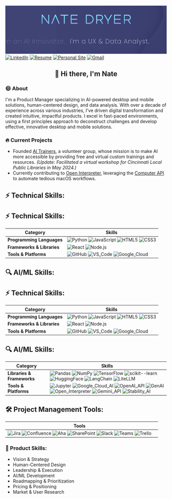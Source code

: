 ![Header Image](https://github.com/nate-dryer/nate-dryer/blob/main/GIF_3)
[![LinkedIn](https://img.shields.io/badge/LinkedIn-natedryer-0A66C2?style=for-the-badge&logo=linkedin&logoColor=white)](https://www.linkedin.com/in/natedryer)
[![Resume](https://img.shields.io/badge/Resume-View-brightgreen?style=for-the-badge&logo=read-the-docs&logoColor=white)](https://registry.jsonresume.org/natedryer?theme=macchiato)
[![Personal Site](https://img.shields.io/badge/Website-natedryer.com-FF5722?style=for-the-badge&logo=google-chrome&logoColor=white)](https://www.natedryer.com)
[![Gmail](https://img.shields.io/badge/Gmail-Contact_Me-D14836?style=for-the-badge&logo=gmail&logoColor=white)](mailto:nate@natedryer.com)

<div align="center">
  <h2>👋 Hi there, I'm Nate</h2>
</div>

### 😄 About
I'm a Product Manager specializing in AI-powered desktop and mobile solutions, human-centered design, and data analysis. With over a decade of experience across various industries, I've driven digital transformation and created intuitive, impactful products. I excel in fast-paced environments, using a first principles approach to deconstruct challenges and develop effective, innovative desktop and mobile solutions.

### 🔥 Current Projects
- Founded [AI Trainers](www.aitrainers.io), a volunteer group, whose mission is to make AI more accessible by providing free and virtual custom trainings and resources. _(Update: Facilitated a virtual workshop for Cincinnati Local Public Libraries in May 2024.)_
- Currently contributing to [Open Interpreter](https://github.com/OpenInterpreter/open-interpreter), leveraging the [Computer API](https://docs.openinterpreter.com/code-execution/computer-api) to automate tedious macOS workflows.

## ⚡ Technical Skills:

## ⚡ Technical Skills:

| **Category**                | **Skills**                                                                                                                                                           |
|-----------------------------|----------------------------------------------------------------------------------------------------------------------------------------------------------------------|
| **Programming Languages**   | ![Python](https://img.shields.io/badge/Python-3776AB?style=flat-square&logo=python&logoColor=white) ![JavaScript](https://img.shields.io/badge/JavaScript-F7DF1E?style=flat-square&logo=javascript&logoColor=black) ![HTML5](https://img.shields.io/badge/HTML5-E34F26?style=flat-square&logo=html5&logoColor=white) ![CSS3](https://img.shields.io/badge/CSS3-1572B6?style=flat-square&logo=css3&logoColor=white) |
| **Frameworks & Libraries**  | ![React](https://img.shields.io/badge/React-61DAFB?style=flat-square&logo=react&logoColor=black) ![Node.js](https://img.shields.io/badge/Node.js-339933?style=flat-square&logo=node.js&logoColor=white) |
| **Tools & Platforms**       | ![GitHub](https://img.shields.io/badge/GitHub-181717?style=flat-square&logo=github&logoColor=white) ![VS_Code](https://img.shields.io/badge/VS_Code-007ACC?style=flat-square&logo=visual-studio-code&logoColor=white) ![Google_Cloud](https://img.shields.io/badge/Google_Cloud-4285F4?style=flat-square&logo=google-cloud&logoColor=white) |

## 🔍 AI/ML Skills:

## ⚡ Technical Skills:

| **Category**                | **Skills**                                                                                                                                                           |
|-----------------------------|----------------------------------------------------------------------------------------------------------------------------------------------------------------------|
| **Programming Languages**   | ![Python](https://img.shields.io/badge/Python-3776AB?style=flat-square&logo=python&logoColor=white) ![JavaScript](https://img.shields.io/badge/JavaScript-F7DF1E?style=flat-square&logo=javascript&logoColor=black) ![HTML5](https://img.shields.io/badge/HTML5-E34F26?style=flat-square&logo=html5&logoColor=white) ![CSS3](https://img.shields.io/badge/CSS3-1572B6?style=flat-square&logo=css3&logoColor=white) |
| **Frameworks & Libraries**  | ![React](https://img.shields.io/badge/React-61DAFB?style=flat-square&logo=react&logoColor=black) ![Node.js](https://img.shields.io/badge/Node.js-339933?style=flat-square&logo=node.js&logoColor=white) |
| **Tools & Platforms**       | ![GitHub](https://img.shields.io/badge/GitHub-181717?style=flat-square&logo=github&logoColor=white) ![VS_Code](https://img.shields.io/badge/VS_Code-007ACC?style=flat-square&logo=visual-studio-code&logoColor=white) ![Google_Cloud](https://img.shields.io/badge/Google_Cloud-4285F4?style=flat-square&logo=google-cloud&logoColor=white) |

## 🔍 AI/ML Skills:

| **Category**                | **Skills**                                                                                                                                                           |
|-----------------------------|----------------------------------------------------------------------------------------------------------------------------------------------------------------------|
| **Libraries & Frameworks**  | ![Pandas](https://img.shields.io/badge/Pandas-150458?style=flat-square&logo=pandas&logoColor=white) ![NumPy](https://img.shields.io/badge/NumPy-013243?style=flat-square&logo=numpy&logoColor=white) ![TensorFlow](https://img.shields.io/badge/TensorFlow-FF6F00?style=flat-square&logo=tensorflow&logoColor=white) ![scikit--learn](https://img.shields.io/badge/scikit--learn-F7931E?style=flat-square&logo=scikit-learn&logoColor=white) ![HuggingFace](https://img.shields.io/badge/HuggingFace-FFD700?style=flat-square&logo=huggingface&logoColor=black) ![LangChain](https://img.shields.io/badge/LangChain-000000?style=flat-square&logo=langchain&logoColor=white) ![LiteLLM](https://img.shields.io/badge/LiteLLM-FF4500?style=flat-square&logo=liteLLM&logoColor=white) |
| **Tools & Platforms**       | ![Jupyter](https://img.shields.io/badge/Jupyter-F37626?style=flat-square&logo=jupyter&logoColor=white) ![Google_Cloud_AI](https://img.shields.io/badge/Google_Cloud_AI-4285F4?style=flat-square&logo=google-cloud&logoColor=white) ![OpenAI_API](https://img.shields.io/badge/OpenAI_API-412991?style=flat-square&logo=openai&logoColor=white) ![GenAI](https://img.shields.io/badge/GenAI-008000?style=flat-square&logo=genai&logoColor=white) ![Open_Interpreter](https://img.shields.io/badge/Open_Interpreter-000000?style=flat-square&logo=open-interpreter&logoColor=white) ![Gemini_API](https://img.shields.io/badge/Gemini_API-0A0A0A?style=flat-square&logo=gemini&logoColor=white) ![Stability_AI](https://img.shields.io/badge/Stability_AI-000000?style=flat-square&logo=stability-ai&logoColor=white) |

## 🛠️ Project Management Tools:

| **Tools**                  |                                                                                                                                                                       |
|----------------------------|-----------------------------------------------------------------------------------------------------------------------------------------------------------------------|
| ![Jira](https://img.shields.io/badge/Jira-0052CC?style=flat-square&logo=jira&logoColor=white) ![Confluence](https://img.shields.io/badge/Confluence-172B4D?style=flat-square&logo=confluence&logoColor=white) ![Aha](https://img.shields.io/badge/Aha-0094E9?style=flat-square&logo=aha&logoColor=white) ![SharePoint](https://img.shields.io/badge/SharePoint-0078D4?style=flat-square&logo=microsoft-sharepoint&logoColor=white) ![Slack](https://img.shields.io/badge/Slack-4A154B?style=flat-square&logo=slack&logoColor=white) ![Teams](https://img.shields.io/badge/Teams-6264A7?style=flat-square&logo=microsoft-teams&logoColor=white) ![Trello](https://img.shields.io/badge/Trello-0079BF?style=flat-square&logo=trello&logoColor=white) |



### 🚀 Product Skills:
- Vision & Strategy
- Human-Centered Design
- Leadership & Execution
- AI/ML Development
- Roadmapping & Prioritization
- Pricing & Positioning
- Market & User Research

